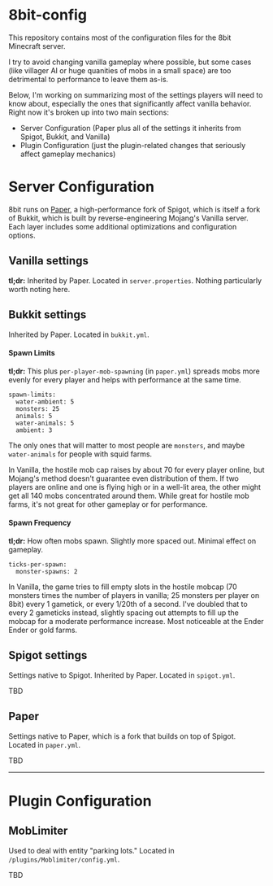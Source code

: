 # 8bit-config
This repository contains most of the configuration files for the 8bit Minecraft server.

I try to avoid changing vanilla gameplay where possible, but some cases (like villager AI or huge quanities of mobs in a small space) are too detrimental to performance to leave them as-is.

Below, I'm working on summarizing most of the settings players will need to know about, especially the ones that significantly affect vanilla behavior. Right now it's broken up into two main sections:

- Server Configuration (Paper plus all of the settings it inherits from Spigot, Bukkit, and Vanilla)
- Plugin Configuration (just the plugin-related changes that seriously affect gameplay mechanics)

# Server Configuration

8bit runs on [Paper](http://papermc.io), a high-performance fork of Spigot, which is itself a fork of Bukkit, which is built by reverse-engineering Mojang's Vanilla server. Each layer includes some additional optimizations and configuration options.

## Vanilla settings
**tl;dr:** Inherited by Paper. Located in ```server.properties```. Nothing particularly worth noting here.

## Bukkit settings
Inherited by Paper. Located in ```bukkit.yml```.

#### Spawn Limits
**tl;dr:** This plus ```per-player-mob-spawning``` (in ```paper.yml```) spreads mobs more evenly for every player and helps with performance at the same time.
```
spawn-limits:
  water-ambient: 5
  monsters: 25
  animals: 5
  water-animals: 5
  ambient: 3
```
The only ones that will matter to most people are ```monsters```, and maybe ```water-animals``` for people with squid farms.

In Vanilla, the hostile mob cap raises by about 70 for every player online, but Mojang's method doesn't guarantee even distribution of them. If two players are online and one is flying high or in a well-lit area, the other might get all 140 mobs concentrated around them. While great for hostile mob farms, it's not great for other gameplay or for performance.

#### Spawn Frequency
**tl;dr:** How often mobs spawn. Slightly more spaced out. Minimal effect on gameplay.
```
ticks-per-spawn:
  monster-spawns: 2
```
In Vanilla, the game tries to fill empty slots in the hostile mobcap (70 monsters times the number of players in vanilla; 25 monsters per player on 8bit) every 1 gametick, or every 1/20th of a second. I've doubled that to every 2 gameticks instead, slightly spacing out attempts to fill up the mobcap for a moderate performance increase. Most noticeable at the Ender Ender or gold farms.

## Spigot settings
Settings native to Spigot. Inherited by Paper. Located in ```spigot.yml```.

TBD

## Paper
Settings native to Paper, which is a fork that builds on top of Spigot. Located in ```paper.yml```.

TBD

---

# Plugin Configuration

## MobLimiter
Used to deal with entity "parking lots." Located in ```/plugins/Moblimiter/config.yml```.

TBD